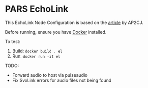 # PARS EchoLink
This EchoLink Node Configuration is based on the [article](http://www.pakhams.com/index.php?option=com_content&view=article&id=178:pi3echolink&catid=45:misc&Itemid=158) by AP2CJ.

Before running, ensure you have [Docker](https://docs.docker.com/get-docker/) installed.

To test:

1. Build: `docker build . el`
2. Run: `docker run -it el`

TODO:

+ Forward audio to host via pulseaudio
+ Fix SvxLink errors for audio files not being found
